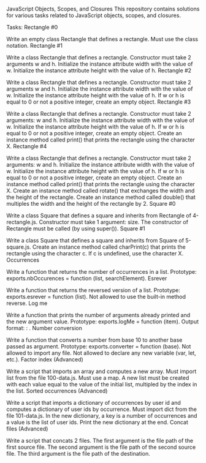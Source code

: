 
JavaScript Objects, Scopes, and Closures
This repository contains solutions for various tasks related to JavaScript objects, scopes, and closures.

Tasks:
Rectangle #0

Write an empty class Rectangle that defines a rectangle.
Must use the class notation.
Rectangle #1

Write a class Rectangle that defines a rectangle.
Constructor must take 2 arguments w and h.
Initialize the instance attribute width with the value of w.
Initialize the instance attribute height with the value of h.
Rectangle #2

Write a class Rectangle that defines a rectangle.
Constructor must take 2 arguments w and h.
Initialize the instance attribute width with the value of w.
Initialize the instance attribute height with the value of h.
If w or h is equal to 0 or not a positive integer, create an empty object.
Rectangle #3

Write a class Rectangle that defines a rectangle.
Constructor must take 2 arguments: w and h.
Initialize the instance attribute width with the value of w.
Initialize the instance attribute height with the value of h.
If w or h is equal to 0 or not a positive integer, create an empty object.
Create an instance method called print() that prints the rectangle using the character X.
Rectangle #4

Write a class Rectangle that defines a rectangle.
Constructor must take 2 arguments: w and h.
Initialize the instance attribute width with the value of w.
Initialize the instance attribute height with the value of h.
If w or h is equal to 0 or not a positive integer, create an empty object.
Create an instance method called print() that prints the rectangle using the character X.
Create an instance method called rotate() that exchanges the width and the height of the rectangle.
Create an instance method called double() that multiples the width and the height of the rectangle by 2.
Square #0

Write a class Square that defines a square and inherits from Rectangle of 4-rectangle.js.
Constructor must take 1 argument: size.
The constructor of Rectangle must be called (by using super()).
Square #1

Write a class Square that defines a square and inherits from Square of 5-square.js.
Create an instance method called charPrint(c) that prints the rectangle using the character c.
If c is undefined, use the character X.
Occurrences

Write a function that returns the number of occurrences in a list.
Prototype: exports.nbOccurences = function (list, searchElement).
Esrever

Write a function that returns the reversed version of a list.
Prototype: exports.esrever = function (list).
Not allowed to use the built-in method reverse.
Log me

Write a function that prints the number of arguments already printed and the new argument value.
Prototype: exports.logMe = function (item).
Output format: <number arguments already printed>: <current argument value>.
Number conversion

Write a function that converts a number from base 10 to another base passed as argument.
Prototype: exports.converter = function (base).
Not allowed to import any file.
Not allowed to declare any new variable (var, let, etc.).
Factor index (Advanced)

Write a script that imports an array and computes a new array.
Must import list from the file 100-data.js.
Must use a map.
A new list must be created with each value equal to the value of the initial list, multipled by the index in the list.
Sorted occurrences (Advanced)

Write a script that imports a dictionary of occurrences by user id and computes a dictionary of user ids by occurrence.
Must import dict from the file 101-data.js.
In the new dictionary, a key is a number of occurrences and a value is the list of user ids.
Print the new dictionary at the end.
Concat files (Advanced)

Write a script that concats 2 files.
The first argument is the file path of the first source file.
The second argument is the file path of the second source file.
The third argument is the file path of the destination.
